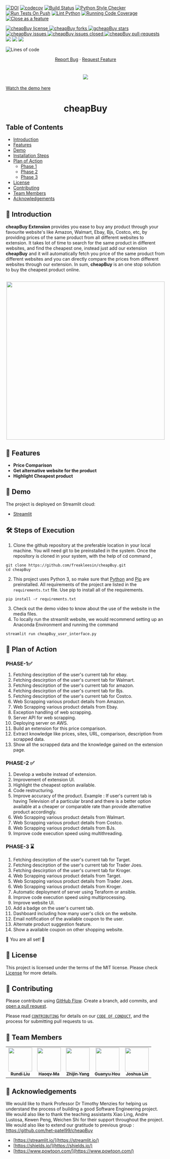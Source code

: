 
[![DOI](https://zenodo.org/badge/DOI/10.5281/zenodo.5645496.svg)](https://doi.org/10.5281/zenodo.5645496)
[![codecov](https://codecov.io/gh/anshulp2912/cheapBuy/branch/main/graph/badge.svg?token=WO5GVXOUSD)](https://codecov.io/gh/anshulp2912/cheapBuy)
[![Build Status](https://app.travis-ci.com/anshulp2912/cheapBuy.svg?branch=main)](https://app.travis-ci.com/anshulp2912/cheapBuy)
[![Python Style Checker](https://github.com/anshulp2912/cheapBuy/actions/workflows/style_checker.yml/badge.svg)](https://github.com/anshulp2912/cheapBuy/actions/workflows/style_checker.yml)
[![Run Tests On Push](https://github.com/anshulp2912/cheapBuy/actions/workflows/unit_test.yml/badge.svg)](https://github.com/anshulp2912/cheapBuy/actions/workflows/unit_test.yml)
[![Lint Python](https://github.com/anshulp2912/cheapBuy/actions/workflows/main.yml/badge.svg)](https://github.com/anshulp2912/cheapBuy/actions/workflows/main.yml)
[![Running Code Coverage](https://github.com/anshulp2912/cheapBuy/actions/workflows/code_cov.yml/badge.svg)](https://github.com/anshulp2912/cheapBuy/actions/workflows/code_cov.yml)
[![Close as a feature](https://github.com/anshulp2912/cheapBuy/actions/workflows/close_as_a_feature.yml/badge.svg)](https://github.com/anshulp2912/cheapBuy/actions/workflows/close_as_a_feature.yml)

<!--Badges-->
<a href="https://github.com/anshulp2912/cheapBuy/blob/main/LICENSE" target="blank">
<img src="https://img.shields.io/github/license/anshulp2912/cheapBuy?style=flat-square" alt="cheapBuy license" />
    
</a>
<a href="https://github.com/anshulp2912/cheapBuy/fork" target="blank">
<img src="https://img.shields.io/github/forks/anshulp2912/cheapBuy?style=flat-square" alt="cheapBuy forks"/>
</a>
<a href="https://github.com/anshulp2912/cheapBuy/stargazers" target="blank">
<img src="https://img.shields.io/github/stars/anshulp2912/cheapBuy?style=flat-square" alt="gcheapBuy stars"/>
</a>
<a href="https://github.com/anshulp2912/cheapBuy/issues" target="blank">
<img src="https://img.shields.io/github/issues/anshulp2912/cheapBuy?style=flat-square" alt="cheapBuy issues"/>
</a>
<a href="https://github.com/anshulp2912/cheapBuy/issues" target="blank">
<img src="https://img.shields.io/github/issues-closed/anshulp2912/cheapBuy" alt="cheapBuy issues closed"/>
</a>
<a href="https://github.com/anshulp2912/cheapBuy/pulls" target="blank">
<img src="https://img.shields.io/github/issues-pr/anshulp2912/cheapBuy?style=flat-square" alt="cheapBuy pull-requests"/>
</a>
<a href="https://github.com/anshulp2912/cheapBuy/milestones" alt="milestones">
<img src="https://img.shields.io/github/milestones/all/anshulp2912/cheapBuy" /></a> 
<a href="https://github.com/anshulp2912/cheapBuy/graphs/commit-activity" alt="commit activity">
<img src="https://img.shields.io/github/commit-activity/w/anshulp2912/cheapBuy" /></a> 
<a href="https://img.shields.io/github/repo-size/anshulp2912/cheapBuy" alt="repo size">
<img src="https://img.shields.io/github/repo-size/anshulp2912/cheapBuy" /></a>

![Lines of code](https://img.shields.io/tokei/lines/github/anshulp2912/cheapBuy)


<p align="center">
    <a href="https://github.com/anshulp2912/cheapBuy/issues/new/choose">Report Bug</a>
    ·
    <a href="https://github.com/anshulp2912/cheapBuy/issues/new/choose">Request Feature</a>
</p>


<h1 align="center">
 <img src="https://github.com/freakleesin/cheapBuy/blob/main/media/saveMoney2.gif" />
</h1>

[Watch the demo here](https://github.com/anshulp2912/cheapBuy/blob/main/media/streamlit-cheapBuy_user_interface-Colgate_Walmart.webm)


<h1 align="center">
  cheapBuy
</h1>

## Table of Contents
- [Introduction](#Introduction)
- [Features](#Features)
- [Demo](#Demo)
- [Installation Steps](#ExecutionSteps)
- [Plan of Action](#PlanofAction)
  - [Phase 1](#Phase1)
  - [Phase 2](#Phase2)
  - [Phase 3](#Phase3)
- [License](#License)
- [Contributing](#Contributing)
- [Team Members](#TeamMember)
- [Acknowledgements](#Acknowledgement)

## 📖 Introduction <a name="Introduction"></a>

**cheapBuy Extension** provides you ease to buy any product through your favourite website's like Amazon, Walmart, Ebay, Bjs, Costco, etc, by providing prices of the same product from all different websites to extension. It takes lot of time to search for the same product in different websites, and find the cheapest one, instead just add our extension **cheapBuy** and it will automatically fetch you price of the same product from different websites and you can directly compare the prices from different websites through our extension. In sum, **cheapBuy** is an one stop solution to buy the cheapest product online.
<h2 align="center">
 <img src= "https://github.com/anshulp2912/cheapBuy/blob/main/media/Drake_BF_meme.gif" width="500"/>
</h2>

## 🧐 Features <a name="Features"></a>
- **Price Comparison**
- **Get alternative website for the product**
- **Highlight Cheapest product**

## 🚀 Demo <a name="Demo"></a>
The project is deployed on Streamlit cloud:
- [Streamlit](https://share.streamlit.io/anshulp2912/cheapbuy/main/cheapBuy_user_interface.py)

## 🛠️ Steps of Execution <a name="ExecutionSteps"></a>

1. Clone the github repository at the preferable location in your local machine. You will need git to be preinstalled in the system. Once the repository is cloned in your system, with the help of cd command ,
```
git clone https://github.com/freakleesin/cheapBuy.git
cd cheapBuy
```
2. This project uses Python 3, so make sure that [Python](https://www.python.org/downloads/) and [Pip](https://pip.pypa.io/en/stable/installation/) are preinstalled. All requirements of the project are listed in the ```requirements.txt``` file. Use pip to install all of the requirements.
```
pip install -r requirements.txt
```
3. Check out the demo video to know about the use of the website in the media files.
4. To locally run the streamlit website, we would recommend setting up an Anaconda Environment and running the command
```
streamlit run cheapBuy_user_interface.py
```

## 📅 Plan of Action <a name="PlanofAction"></a>
### PHASE-1✅ <a name="Phase1"></a>
1. Fetching descirption of the user's current tab for ebay.
2. Fetching descirption of the user's current tab for Walmart.
3. Fetching descirption of the user's current tab for amazon.
4. Fetching descirption of the user's current tab for Bjs.
5. Fetching descirption of the user's current tab for Costco.
6. Web Scrapping various product details from Amazon.
7. Web Scrapping various product details from Ebay.
8. Exception handling of web scrapping.
9. Server API for web scrapping.
10. Deploying server on AWS.
11. Build an extension for this price comparison.
12. Extract knowledge like prices, sites, URL, comparison, description from scrapped data.
13. Show all the scrapped data and the knowledge gained on the extension page.

### PHASE-2 ✅ <a name="Phase2"></a>
1. Develop a website instead of extension.
2. Improvement of extension UI.
3. Highlight the cheapest option available.
4. Code restructuring.
5. Improve accuracy of the product. Example : If user's current tab is having Television of a particular brand and there is a better option available at a cheaper or comparable rate than provide alternative product accordingly.
6. Web Scrapping various product details from Walmart.
7. Web Scrapping various product details from Costco.
8. Web Scrapping various product details from BJs.
9. Improve code execution speed using multithreading.


### PHASE-3 ⌛ <a name="Phase3"></a>
1. Fetching descirption of the user's current tab for Target.
2. Fetching descirption of the user's current tab for Trader Joes.
3. Fetching descirption of the user's current tab for Kroger.
4. Web Scrapping various product details from Target.
5. Web Scrapping various product details from Trader Joes.
6. Web Scrapping various product details from Kroger.
7. Automatic deployment of server using Teraform or ansible.
8. Improve code execution speed using multiprocessing.
9. Improve website UI.
10. Add a badge on the user's current tab.
11. Dashboard including how many user's click on the website.
12. Email notification of the available coupon to the user.
13. Alternate product suggestion feature.
14. Show a available coupon on other shopping website.


🌟 You are all set! 🌟

## 📝 License <a name="License"></a>
This project is licensed under the terms of the MIT license. Please check [License](https://github.com/anshulp2912/cheapBuy/blob/main/LICENSE) for more details.

## 🍰 Contributing <a name="Contributing"></a>
Please contribute using [GitHub Flow](https://guides.github.com/introduction/flow). Create a branch, add commits, and [open a pull request](https://github.com/anshulp2912/cheapBuy/compare).

Please read [`CONTRIBUTING`](CONTRIBUTING.md) for details on our [`CODE OF CONDUCT`](CODE_OF_CONDUCT.md), and the process for submitting pull requests to us.

## 👥 Team Members <a name="TeamMember"></a>
<table>
  <tr>
    <td align="center"><a href="https://github.com/freakleesin"><img src="https://avatars.githubusercontent.com/u/44102063?v=4" width="75px;" alt=""/><br /><sub><b>Rundi Liu</b></sub></a></td>
    <td align="center"><a href="https://github.com/Mahaoqu"><img src="https://avatars.githubusercontent.com/u/24971537?v=4" width="75px;" alt=""/><br /><sub><b>Haoqv Ma</b></sub></a><br /></td>
    <td align="center"><a href="https://github.com/zhijin44"><img src="https://avatars.githubusercontent.com/u/89488910?v=4" width="75px;" alt=""/><br /><sub><b>Zhijin Yang</b></sub></a><br /></td>
    <td align="center"><a href="https://github.com/SamuelVivivi"><img src="https://avatars.githubusercontent.com/u/10951700?v=4" width="75px;" alt=""/><br /><sub><b>Guanyu Hou</b></sub></a><br /></td>
    <td align="center"><a href="https://github.com/joshlin5"><img src="https://avatars.githubusercontent.com/u/47061522?v=4" width="75px;" alt=""/><br /><sub><b>Joshua Lin</b></sub></a><br /></td>
  </tr>
</table>

## 🙏 Acknowledgements <a name="Acknowledgement"></a>
We would like to thank Professor Dr Timothy Menzies for helping us understand the process of building a good Software Engineering project. We would also like to thank the teaching assistants Xiao Ling, Andre Lustosa, Kewen Peng, Weichen Shi for their support throughout the project.
We would also like to extend our gratitude to previous group : https://github.com/het-patel99/cheapBuy
- [https://streamlit.io/](https://streamlit.io/)
- [https://shields.io/](https://shields.io/)
- [https://www.powtoon.com/](https://www.powtoon.com/)
<br>





